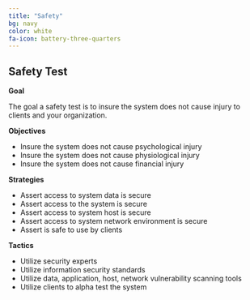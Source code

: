 ```yaml
---
title: "Safety"
bg: navy
color: white
fa-icon: battery-three-quarters
---
```


## Safety Test

**Goal**

The goal a safety test is to insure the system does not cause injury to clients and your organization.

**Objectives**

* Insure the system does not cause psychological injury
* Insure the system does not cause physiological injury
* Insure the system does not cause financial injury

**Strategies**

* Assert access to system data is secure
* Assert access to the system is secure
* Assert access to system host is secure
* Assert access to system network environment is secure
* Assert is safe to use by clients

**Tactics**

* Utilize security experts
* Utilize information security standards
* Utilize data, application, host, network vulnerability scanning tools
* Utilize clients to alpha test the system
